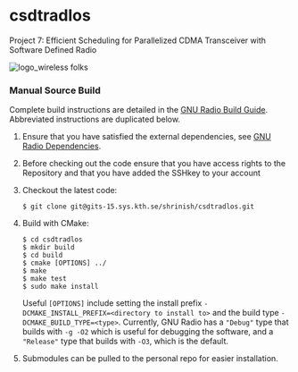 # csdtradlos
Project 7:
Efficient Scheduling for Parallelized CDMA 
Transceiver with Software Defined Radio


![logo_wireless folks](https://gits-15.sys.kth.se/storage/user/9162/files/39c40400-fd4c-11e9-8284-4808746a504b)

### Manual Source Build
Complete build instructions are detailed in the 
[GNU Radio Build Guide](https://www.gnuradio.org/doc/doxygen/build_guide.html). 
Abbreviated instructions are duplicated below.

1. Ensure that you have satisfied the external dependencies, see 
[GNU Radio Dependencies](https://www.gnuradio.org/doc/doxygen/build_guide.html).

2. Before checking out the code ensure that you have access rights to the Repository and that you have added the SSHkey to your account

2. Checkout the latest code:
    ```
    $ git clone git@gits-15.sys.kth.se/shrinish/csdtradlos.git
    ```

3. Build with CMake:
    ```
    $ cd csdtradlos
    $ mkdir build
    $ cd build
    $ cmake [OPTIONS] ../
    $ make
    $ make test
    $ sudo make install
    ```
    Useful `[OPTIONS]` include setting the install prefix 
    `-DCMAKE_INSTALL_PREFIX=<directory to install to>` and the build type 
    `-DCMAKE_BUILD_TYPE=<type>`. Currently, GNU Radio has a `"Debug"` type 
    that builds with `-g -O2` which is useful for debugging the software, 
    and a `"Release"` type that builds with `-O3`, which is the default.
    
4.  Submodules can be pulled to the personal repo for easier installation.
